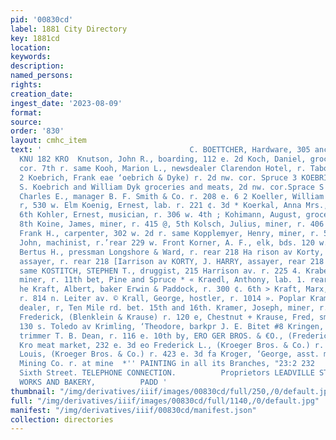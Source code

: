 ```yaml
---
pid: '00830cd'
label: 1881 City Directory
key: 1881cd
location: 
keywords: 
description: 
named_persons: 
rights: 
creation_date: 
ingest_date: '2023-08-09'
format: 
source: 
order: '830'
layout: cmhc_item
text: '                                 C. BOETTCHER, Hardware, 305 anc 307 tiarvison-s
  KNU 182 KRO  Knutson, John R., boarding, 112 e. 2d Koch, Daniel, grocer, Pine se.
  cor. 7th r. same Kooh, Marion L., newsdealer Clarendon Hotel, r. Tabor Oper House
  2 Koebrich, Frank eae ‘oebrich & Dyke) r. 2d nw. cor. Spruce 3 KOEBRIGH & DY: (Frank
  S. Koebrich and William Dyk groceries and meats, 2d nw. cor.Sprace S Koechlin ,
  Charles E., manager B. F. Smith & Co. r. 208 e. 6 2 Koeller, William H., smelter,
  r, 530 w. Elm Koenig, Ernest, lab. r. 221 ¢. 3d * Koerkal, Anna Mrs., r. 126 w.
  6th Kohler, Ernest, musician, r. 306 w. 4th ; Kohimann, August, grocer, r. 402 e.
  8th Koine, James, miner, r. 415 @, 5th Kolsch, Julius, miner, r. 406 w. 3d Kopetcky,
  Frank H., carpenter, 302 w. 2d r. same Kopplemyer, Henry, miner, r. 507 ©. 32 Koprio,
  John, machinist, r.’rear 229 w. Front Korner, A. F., elk, bds. 120 w. 5th ® Korty,
  Bertus H., pressman Longshore & Ward, r. rear 218 Ha rison av Korty, Herman A.,
  assayer, r. rear 218 [Iarrison av KORTY, J. HARRY, assayer, rear 218 I. on av. r.
  same KOSTITCH, STEPHEN T., druggist, 215 Harrison av. r. 225 4. Kraber, John L.,
  miner, r. 11th bet, Pine and Spruce * « Kraedl, Anthony, lab. 1. rear 223 e. 3rd
  he Kraft, Albert, baker Erwin & Paddock, r. 300 ¢. 6th > Kraft, Marx, clothing,
  r. 814 n. Leiter av. © Krall, George, hostler, r. 1014 ». Poplar Kramer, John, junk
  dealer, r, Ten Mile rd. bet. 15th and 16th. Kramer, Joseph, miner, r. w. 2d Krause,
  Frederick, (Blenklein & Krause) r. 120 e, Chestnut + Krause, Fred, smelter, r, rear
  130 s. Toledo av Krimling, ‘Theodore, barkpr J. E. Bitet #8 Kringen, Lena Miss,
  trimmer T. B. Dean, r. 116 e. 10th by, ERO GER BROS. & €O., (Frederick LL. and Louis
  Kro meat market, 232 e. 3d eo Frederick L., (Kroeger Bros. & Co.) r. 423 ¢. 3d Kroeger,
  Louis, (Kroeger Bros. & Co.) r. 423 e. 3d fa Kroger, ‘George, asst. manager Amie
  Mining Co. r. at mine  *'' PAINTING in all its Branches, "23:2 232     + 800 East
  Sixth Street. TELEPHONE CONNECTION.          Proprietors LEADVILLE STEAM CRACKER
  WORKS AND BAKERY,          PADD '
thumbnail: "/img/derivatives/iiif/images/00830cd/full/250,/0/default.jpg"
full: "/img/derivatives/iiif/images/00830cd/full/1140,/0/default.jpg"
manifest: "/img/derivatives/iiif/00830cd/manifest.json"
collection: directories
---
```

